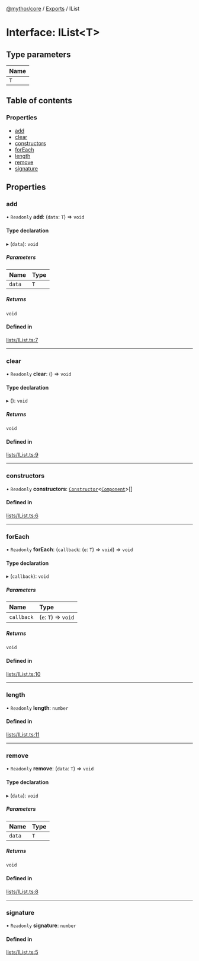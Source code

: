 [@mythor/core](../README.md) / [Exports](../modules.md) / IList

# Interface: IList<T\>

## Type parameters

| Name |
| :------ |
| `T` |

## Table of contents

### Properties

- [add](IList.md#add)
- [clear](IList.md#clear)
- [constructors](IList.md#constructors)
- [forEach](IList.md#foreach)
- [length](IList.md#length)
- [remove](IList.md#remove)
- [signature](IList.md#signature)

## Properties

### add

• `Readonly` **add**: (`data`: `T`) => `void`

#### Type declaration

▸ (`data`): `void`

##### Parameters

| Name | Type |
| :------ | :------ |
| `data` | `T` |

##### Returns

`void`

#### Defined in

[lists/IList.ts:7](https://github.com/desaintvincent/mythor/blob/6cabc00/packages/core/src/lists/IList.ts#L7)

___

### clear

• `Readonly` **clear**: () => `void`

#### Type declaration

▸ (): `void`

##### Returns

`void`

#### Defined in

[lists/IList.ts:9](https://github.com/desaintvincent/mythor/blob/6cabc00/packages/core/src/lists/IList.ts#L9)

___

### constructors

• `Readonly` **constructors**: [`Constructor`](../modules.md#constructor)<[`Component`](../classes/Component.md)\>[]

#### Defined in

[lists/IList.ts:6](https://github.com/desaintvincent/mythor/blob/6cabc00/packages/core/src/lists/IList.ts#L6)

___

### forEach

• `Readonly` **forEach**: (`callback`: (`e`: `T`) => `void`) => `void`

#### Type declaration

▸ (`callback`): `void`

##### Parameters

| Name | Type |
| :------ | :------ |
| `callback` | (`e`: `T`) => `void` |

##### Returns

`void`

#### Defined in

[lists/IList.ts:10](https://github.com/desaintvincent/mythor/blob/6cabc00/packages/core/src/lists/IList.ts#L10)

___

### length

• `Readonly` **length**: `number`

#### Defined in

[lists/IList.ts:11](https://github.com/desaintvincent/mythor/blob/6cabc00/packages/core/src/lists/IList.ts#L11)

___

### remove

• `Readonly` **remove**: (`data`: `T`) => `void`

#### Type declaration

▸ (`data`): `void`

##### Parameters

| Name | Type |
| :------ | :------ |
| `data` | `T` |

##### Returns

`void`

#### Defined in

[lists/IList.ts:8](https://github.com/desaintvincent/mythor/blob/6cabc00/packages/core/src/lists/IList.ts#L8)

___

### signature

• `Readonly` **signature**: `number`

#### Defined in

[lists/IList.ts:5](https://github.com/desaintvincent/mythor/blob/6cabc00/packages/core/src/lists/IList.ts#L5)
